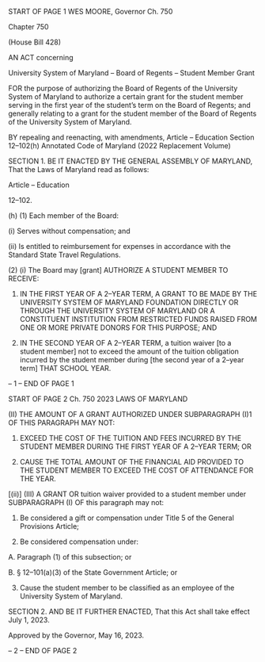 START OF PAGE 1
WES MOORE, Governor Ch. 750

Chapter 750

(House Bill 428)

AN ACT concerning

University System of Maryland – Board of Regents – Student Member Grant

FOR the purpose of authorizing the Board of Regents of the University System of Maryland
to authorize a certain grant for the student member serving in the first year of the
student’s term on the Board of Regents; and generally relating to a grant for the
student member of the Board of Regents of the University System of Maryland.

BY repealing and reenacting, with amendments,
Article – Education
Section 12–102(h)
Annotated Code of Maryland
(2022 Replacement Volume)

SECTION 1. BE IT ENACTED BY THE GENERAL ASSEMBLY OF MARYLAND,
That the Laws of Maryland read as follows:

Article – Education

12–102.

(h) (1) Each member of the Board:

(i) Serves without compensation; and

(ii) Is entitled to reimbursement for expenses in accordance with the
Standard State Travel Regulations.

(2) (i) The Board may [grant] AUTHORIZE A STUDENT MEMBER TO
RECEIVE:

1. IN THE FIRST YEAR OF A 2–YEAR TERM, A GRANT TO
BE MADE BY THE UNIVERSITY SYSTEM OF MARYLAND FOUNDATION DIRECTLY OR
THROUGH THE UNIVERSITY SYSTEM OF MARYLAND OR A CONSTITUENT
INSTITUTION FROM RESTRICTED FUNDS RAISED FROM ONE OR MORE PRIVATE
DONORS FOR THIS PURPOSE; AND

2. IN THE SECOND YEAR OF A 2–YEAR TERM, a tuition
waiver [to a student member] not to exceed the amount of the tuition obligation incurred
by the student member during [the second year of a 2–year term] THAT SCHOOL YEAR.

– 1 –
END OF PAGE 1

START OF PAGE 2
Ch. 750 2023 LAWS OF MARYLAND

(II) THE AMOUNT OF A GRANT AUTHORIZED UNDER
SUBPARAGRAPH (I)1 OF THIS PARAGRAPH MAY NOT:

1. EXCEED THE COST OF THE TUITION AND FEES
INCURRED BY THE STUDENT MEMBER DURING THE FIRST YEAR OF A 2–YEAR TERM;
OR

2. CAUSE THE TOTAL AMOUNT OF THE FINANCIAL AID
PROVIDED TO THE STUDENT MEMBER TO EXCEED THE COST OF ATTENDANCE FOR
THE YEAR.

[(ii)] (III) A GRANT OR tuition waiver provided to a student member
under SUBPARAGRAPH (I) OF this paragraph may not:

1. Be considered a gift or compensation under Title 5 of the
General Provisions Article;

2. Be considered compensation under:

A. Paragraph (1) of this subsection; or

B. § 12–101(a)(3) of the State Government Article; or

3. Cause the student member to be classified as an employee
of the University System of Maryland.

SECTION 2. AND BE IT FURTHER ENACTED, That this Act shall take effect July
1, 2023.

Approved by the Governor, May 16, 2023.

– 2 –
END OF PAGE 2